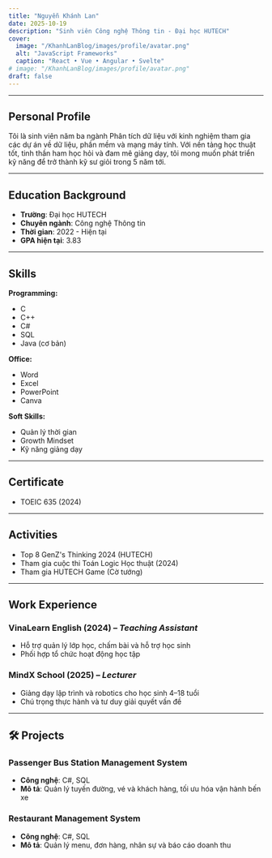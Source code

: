 ```yaml
---
title: "Nguyễn Khánh Lan"
date: 2025-10-19
description: "Sinh viên Công nghệ Thông tin - Đại học HUTECH"
cover:
  image: "/KhanhLanBlog/images/profile/avatar.png"
  alt: "JavaScript Frameworks"
  caption: "React • Vue • Angular • Svelte"
# image: "/KhanhLanBlog/images/profile/avatar.png"
draft: false
---
```


---

## Personal Profile

Tôi là sinh viên năm ba ngành Phân tích dữ liệu với kinh nghiệm tham gia các dự án về dữ liệu, phần mềm và mạng máy tính. Với nền tảng học thuật tốt, tinh thần ham học hỏi và đam mê giảng dạy, tôi mong muốn phát triển kỹ năng để trở thành kỹ sư giỏi trong 5 năm tới.

---

## Education Background

- **Trường**: Đại học HUTECH
- **Chuyên ngành**: Công nghệ Thông tin
- **Thời gian**: 2022 - Hiện tại
- **GPA hiện tại**: 3.83

---

## Skills

**Programming:**

- C
- C++
- C#
- SQL
- Java (cơ bản)

**Office:**

- Word
- Excel
- PowerPoint
- Canva

**Soft Skills:**

- Quản lý thời gian
- Growth Mindset
- Kỹ năng giảng dạy

---

## Certificate

- TOEIC 635 (2024)

---

## Activities

- Top 8 GenZ's Thinking 2024 (HUTECH)
- Tham gia cuộc thi Toán Logic Học thuật (2024)
- Tham gia HUTECH Game (Cờ tướng)

---

## Work Experience

### VinaLearn English (2024) – _Teaching Assistant_

- Hỗ trợ quản lý lớp học, chấm bài và hỗ trợ học sinh
- Phối hợp tổ chức hoạt động học tập

### MindX School (2025) – _Lecturer_

- Giảng dạy lập trình và robotics cho học sinh 4–18 tuổi
- Chú trọng thực hành và tư duy giải quyết vấn đề

---

## 🛠 Projects

### Passenger Bus Station Management System

- **Công nghệ**: C#, SQL
- **Mô tả**: Quản lý tuyến đường, vé và khách hàng, tối ưu hóa vận hành bến xe

### Restaurant Management System

- **Công nghệ**: C#, SQL
- **Mô tả**: Quản lý menu, đơn hàng, nhân sự và báo cáo doanh thu
